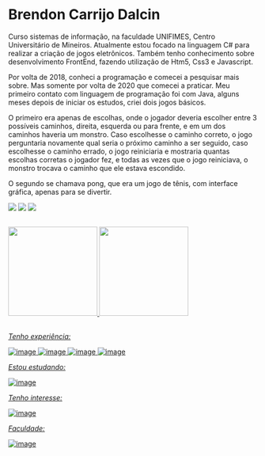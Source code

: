 # Brendon Carrijo Dalcin

Curso sistemas de informação, na faculdade UNIFIMES, Centro Universitário de Mineiros. Atualmente estou focado na linguagem C# para realizar a criação de jogos eletrônicos. Também tenho conhecimento sobre desenvolvimento FrontEnd, fazendo utilização de Htm5, Css3 e Javascript.

Por volta de 2018, conheci a programação e comecei a pesquisar mais sobre. Mas somente por volta de 2020 que comecei a praticar. Meu primeiro contato com linguagem de programação foi com Java, alguns meses depois de iniciar os estudos, criei dois jogos básicos. 

O primeiro era apenas de escolhas, onde o jogador deveria escolher entre 3 possíveis caminhos, direita, esquerda ou para frente, e em um dos caminhos haveria um monstro. Caso escolhesse o caminho correto, o jogo perguntaria novamente qual seria o próximo caminho a ser seguido, caso escolhesse o caminho errado, o jogo reiniciaria e mostraria quantas escolhas corretas o jogador fez, e todas as vezes que o jogo reiniciava, o monstro trocava o caminho que ele estava escondido.

O segundo se chamava pong, que era um jogo de tênis, com interface gráfica, apenas para se divertir.
 
 <div> 
  <a href="https://www.instagram.com/brendon.c.d/" target="blank"><img src="https://img.shields.io/badge/-Instagram-%23E4405F?style=for-the-badge&logo=instagram&logoColor=white" target="_blank"></a>
  <a href="mailto:brendon.c.dalcin2004@gmail.com"><img src="https://img.shields.io/badge/-Gmail-%23333?style=for-the-badge&logo=gmail&logoColor=white" target="_blank"></a>
  <a href="https://www.linkedin.com/in/brendon-carrijo-dalcin-a70039268/" target="_blank"><img src="https://img.shields.io/badge/-LinkedIn-%230077B5?style=for-the-badge&logo=linkedin&logoColor=white" target="_blank"></a> 
</div>

##

<div>
  <a href="https://github.com/Brendon978">
  <img height="180em" src="https://github-readme-stats.vercel.app/api?username=Brendon978&show_icons=true&theme=material-palenight&include_all_commits=true&count_private=true"/>
  <img height="180em" src="https://github-readme-stats.vercel.app/api/top-langs/?username=Brendon978&layout=compact&langs_count=7&theme=material-palenight"/>
</div>

 ##

*Tenho experiência:*
 
<!-- ![image](https://img.shields.io/badge/HTML5-E34F26?style=for-the-badge&logo=html5&logoColor=white) -->
<!-- ![image](https://img.shields.io/badge/CSS3-1572B6?style=for-the-badge&logo=css3&logoColor=white) -->
<!-- ![image](https://img.shields.io/badge/Sass-c76494?style=for-the-badge&logo=Sass&logoColor=white) -->
![image](https://img.shields.io/badge/JavaScript-F7DF1E?style=for-the-badge&logo=javascript&logoColor=black)
 ![image](https://img.shields.io/badge/PostgreSQL-45739e?style=for-the-badge&logo=PostgreSQL&logoColor=white)
 ![image](https://img.shields.io/badge/MySQL-EBAE48?style=for-the-badge&logo=MySQL&logoColor=black)
![image](https://img.shields.io/badge/Git-F05032?style=for-the-badge&logo=git&logoColor=white)

*Estou estudando:*

![image](https://img.shields.io/badge/csharp-5c258b?style=for-the-badge&logo=csharp&logoColor=white)

*Tenho interesse:*

![image](https://img.shields.io/badge/c++-4a4a4a?style=for-the-badge&logo=cypress&logoColor=white)


*Faculdade:*
 
![image](https://img.shields.io/badge/Java-ED8B00?style=for-the-badge&logo=java&logoColor=white)

 
<p align="justify">

</p>

